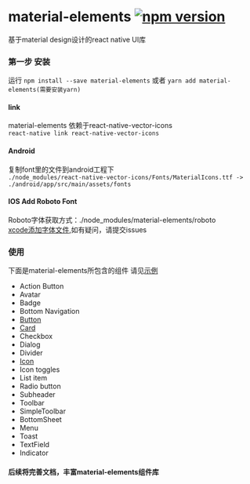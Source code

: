 # material-elements [![npm version](https://badge.fury.io/js/material-elements.svg)](https://badge.fury.io/js/material-elements)
基于material design设计的react native UI库
### 第一步 安装
运行 `npm install --save material-elements` 或者 `yarn add material-elements(需要安装yarn)`


#### link
material-elements 依赖于react-native-vector-icons <br/>
`react-native link react-native-vector-icons`

#### Android
复制font里的文件到android工程下<br/>
`./node_modules/react-native-vector-icons/Fonts/MaterialIcons.ttf -> ./android/app/src/main/assets/fonts`

#### IOS Add Roboto Font

Roboto字体获取方式：./node_modules/material-elements/roboto  <br/>
[xcode添加字体文件](http://blog.csdn.net/huanghuanghonghong/article/details/52723364),如有疑问，请提交issues

### 使用

下面是material-elements所包含的组件
请见[示例](https://github.com/react-native-studio/material-elements/tree/master/src/METester)
- Action Button
- Avatar
- Badge
- Bottom Navigation
- [Button](https://github.com/react-native-studio/material-elements/blob/master/docs/Button.md)
- [Card](https://github.com/react-native-studio/material-elements/blob/master/docs/Card.md)
- Checkbox
- Dialog
- Divider
- [Icon](https://github.com/react-native-studio/material-elements/blob/master/docs/Icon.md)
- Icon toggles
- List item
- Radio button
- Subheader
- Toolbar
- SimpleToolbar
- BottomSheet
- Menu
- Toast
- TextField
- Indicator
#### 后续将完善文档，丰富material-elements组件库
